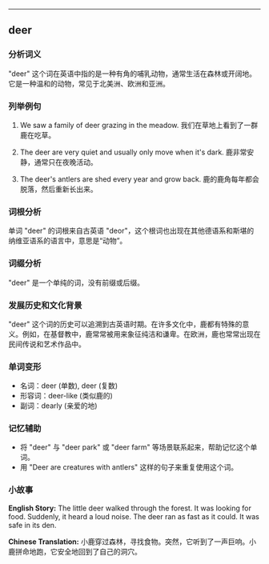 
---------------
## deer
### 分析词义
"deer" 这个词在英语中指的是一种有角的哺乳动物，通常生活在森林或开阔地。它是一种温和的动物，常见于北美洲、欧洲和亚洲。

### 列举例句
1. We saw a family of deer grazing in the meadow.
   我们在草地上看到了一群鹿在吃草。

2. The deer are very quiet and usually only move when it's dark.
   鹿非常安静，通常只在夜晚活动。

3. The deer's antlers are shed every year and grow back.
   鹿的鹿角每年都会脱落，然后重新长出来。

### 词根分析
单词 "deer" 的词根来自古英语 "deor"，这个根词也出现在其他德语系和斯堪的纳维亚语系的语言中，意思是“动物”。

### 词缀分析
"deer" 是一个单纯的词，没有前缀或后缀。

### 发展历史和文化背景
"deer" 这个词的历史可以追溯到古英语时期。在许多文化中，鹿都有特殊的意义。例如，在基督教中，鹿常常被用来象征纯洁和谦卑。在欧洲，鹿也常常出现在民间传说和艺术作品中。

### 单词变形
- 名词：deer (单数), deer (复数)
- 形容词：deer-like (类似鹿的)
- 副词：dearly (亲爱的地)

### 记忆辅助
- 将 "deer" 与 "deer park" 或 "deer farm" 等场景联系起来，帮助记忆这个单词。
- 用 "Deer are creatures with antlers" 这样的句子来重复使用这个词。

### 小故事
**English Story:**
The little deer walked through the forest. It was looking for food. Suddenly, it heard a loud noise. The deer ran as fast as it could. It was safe in its den.

**Chinese Translation:**
小鹿穿过森林，寻找食物。突然，它听到了一声巨响。小鹿拼命地跑，它安全地回到了自己的洞穴。

